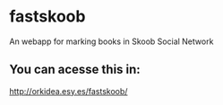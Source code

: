 # fastskoob

An webapp for marking books in Skoob Social Network

## You can acesse this in:

http://orkidea.esy.es/fastskoob/
